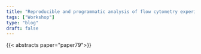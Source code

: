 ```yaml
---
title: "Reproducible and programmatic analysis of flow cytometry experiments with the cytoverse**"
tags: ["Workshop"]
type: "blog"
draft: false
---
```


{{< abstracts paper="paper79">}}


